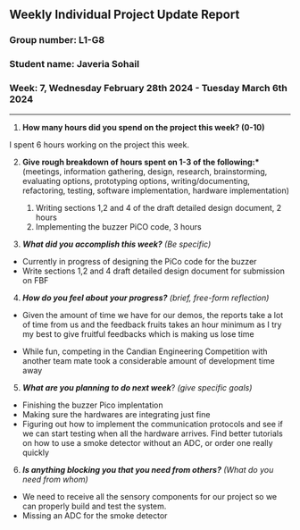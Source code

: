 ## Weekly Individual Project Update Report

### Group number: L1-G8

### Student name: Javeria Sohail

### Week: 7,  Wednesday February 28th 2024 - Tuesday March 6th 2024

---

1. **How many hours did you spend on the project this week? (0-10)**

I spent 6 hours working on the project this week.

2. **Give rough breakdown of hours spent on 1-3 of the following:\***
   (meetings, information gathering, design, research, brainstorming, evaluating options, prototyping options, writing/documenting, refactoring, testing, software implementation, hardware implementation)

   1. Writing sections 1,2 and 4 of the draft detailed design document, 2 hours
   2. Implementing the buzzer PiCO code, 3 hours

3. **_What did you accomplish this week?_** _(Be specific)_

- Currently in progress of designing the PiCo code for the buzzer
- Write sections 1,2 and 4 draft detailed design document for submission on FBF

4. **_How do you feel about your progress?_** _(brief, free-form reflection)_

- Given the amount of time we have for our demos, the reports take a lot of time from us and the feedback fruits takes an hour minimum as I try my best to give fruitful feedbacks which is making us lose time

- While fun, competing in the Candian Engineering Competition with another team mate took a considerable amount of development time away

5. **_What are you planning to do next week_**? _(give specific goals)_

- Finishing the buzzer Pico implentation
- Making sure the hardwares are integrating just fine
- Figuring out how to implement the communication protocols and see if we can start testing when all the hardware arrives.
Find better tutorials on how to use a smoke detector without an ADC, or order one really quickly

6. **_Is anything blocking you that you need from others?_** _(What do you need from whom)_

- We need to receive all the sensory components for our project so we can  properly build and test the system.
- Missing an ADC for the smoke detector

